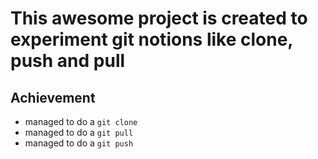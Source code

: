 # This awesome project is created to experiment git notions like clone, push and pull


## Achievement 

- managed to do a ``git clone``
- managed to do a `git pull`
- managed to do a ``git push``